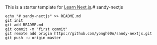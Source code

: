 This is a starter template for [Learn Next.js](https://nextjs.org/learn).# sandy-nextjs


```
echo "# sandy-nextjs" >> README.md
git init
git add README.md
git commit -m "first commit"
git remote add origin https://github.com/yongh00n/sandy-nextjs.git
git push -u origin master
```
